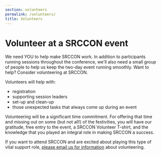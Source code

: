 ```yaml
---
section: volunteers
permalink: /volunteers/
title: Volunteers
---
```


# Volunteer at a SRCCON event

We need YOU to help make SRCCON work. In addition to participants running sessions throughout the conference, we'll also need a small group of people to help us keep the two-day event running smoothly. Want to help? Consider volunteering at SRCCON.

Volunteers will help with:

* registration
* supporting session leaders
* set-up and clean-up
* those unexpected tasks that always come up during an event

Volunteering will be a significant time commitment. For offering that time and missing out on some (but not all!) of the festivities, you will have our gratitude, free entry to the event, a SRCCON Volunteer T-shirt, and the knowledge that you played an integral role in making SRCCON a success.

If you want to attend SRCCON and are excited about playing this type of vital support role, [please email us for information](mailto:srccon@opennews.org) about volunteering.